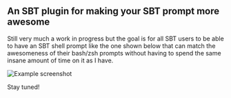 ## An SBT plugin for making your SBT prompt more awesome

Still very much a work in progress but the goal is for all SBT users to be able to have
an SBT shell prompt like the one shown below that can match the awesomeness of their
bash/zsh prompts without having to spend the same insane amount of time on it
as I have.

![Example screenshot](https://dl.dropboxusercontent.com/u/282610/sbt-prompt-example-screenshot.png "Example Screenshot")

Stay tuned!
